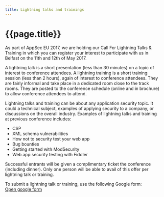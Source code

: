 ```yaml
---
title: Lightning talks and trainings
---
```


# {{page.title}}

As part of AppSec EU 2017, we are holding our Call For Lightning Talks & Training in which you can register your interest to participate with us in Belfast on the 11th and 12th of May 2017.

A lightning talk is a short presentation (less than 30 minutes) on a topic of interest to conference attendees.  A lightning training is a short training session (less than 2 hours), again of interest to conference attendees.  They are fairly informal and take place in a dedicated room close to the track rooms.   They are posted to the conference schedule (online and in brochure) to allow conference attendees to attend.

Lightning talks and training can be about any application security topic.  It could a technical subject,  examples of applying security to a company, or discussions on the overall industry.  Examples of lightning talks and training at previous conference includes:

* CSP
* XML schema vulnerabilities
* How not to security test your web app
* Bug bounties
* Getting started with ModSecurity
* Web app security testing with Fiddler

Successful entrants will be given a complimentary ticket the conference (including dinner).  Only one person will be able to avail of this offer per lightning talk or training.

To submit a lightning talk or training, use the following Google form:  
[Open google form](https://docs.google.com/forms/d/e/1FAIpQLSdQ0c8sSDbJM_3gb2y7FIyuDGAqCrIFY2NmfakC4hsbLmywaw/viewform)




